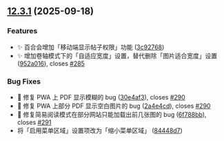 ## [12.3.1](https://github.com/hymbz/ComicReadScript/compare/v12.3.0...v12.3.1) (2025-09-18)

### Features

* :sparkles: 百合会增加「移动端显示帖子权限」功能 ([3c92768](https://github.com/hymbz/ComicReadScript/commit/3c927686a95c9151c23538aa11f57e6718c43ea9))
* :sparkles: 增加卷轴模式下的「自适应宽度」设置，替代删除「图片适合宽度」设置 ([952a016](https://github.com/hymbz/ComicReadScript/commit/952a01673c1cc58fdf7f1dc65a1062fae306e220)), closes [#285](https://github.com/hymbz/ComicReadScript/issues/285)

### Bug Fixes

* :bug: 修复 PWA 上 PDF 显示模糊的 bug ([30e4af3](https://github.com/hymbz/ComicReadScript/commit/30e4af3c5a6697464d830d8b75c908294e6c39d1)), closes [#290](https://github.com/hymbz/ComicReadScript/issues/290)
* :bug: 修复 PWA 上部分 PDF 显示空白图片的 bug ([2a4e4cd](https://github.com/hymbz/ComicReadScript/commit/2a4e4cd99a4e88b7fd60e0752c6397b996b76f10)), closes [#290](https://github.com/hymbz/ComicReadScript/issues/290)
* :bug: 修复简易阅读模式在部分网站只能加载出前几张图的 bug ([6f788bb](https://github.com/hymbz/ComicReadScript/commit/6f788bbfa10601d2be214a4ab0213914edfb4750)), closes [#291](https://github.com/hymbz/ComicReadScript/issues/291)
* 将「启用菜单区域」设置项改为「缩小菜单区域」 ([84448d7](https://github.com/hymbz/ComicReadScript/commit/84448d778ae3cae8c00c2269940d4d5e9cec2351))
